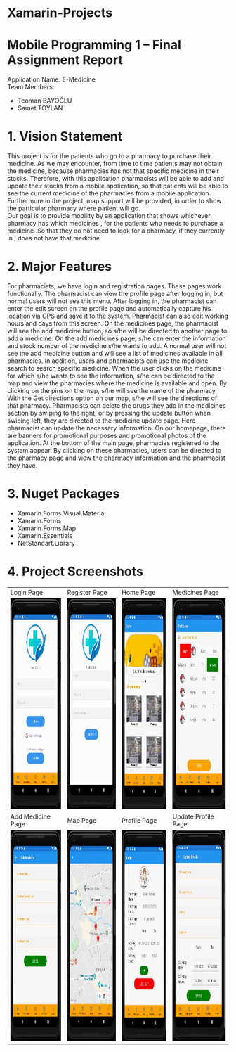 # Xamarin-Projects  
<h1>Mobile Programming 1 – Final Assignment Report</h1>
Application Name: E-Medicine</br>
Team Members:
<ul>
  <li>Teoman BAYOĞLU</li>
  <li>Samet TOYLAN</li>
</ul>
<h1>1. Vision Statement</h1>
This project is for the patients who go to a pharmacy to purchase their medicine. As we may encounter, from time to time patients may not obtain the medicine, because pharmacies has not that specific medicine in their stocks. Therefore, with this application pharmacists will be able to add and update their stocks from a mobile application, so that patients will be able to see the current medicine of the pharmacies from a mobile application. Furthermore in the project, map support will be provided, in order to show the particular pharmacy where patient will go. </br>
Our goal is to provide mobility by an application that shows whichever pharmacy has which medicines , for the patients who needs to purchase a medicine .So that they do not need to look for a pharmacy, if they currently in , does not have that medicine.
<h1>2. Major Features</h1>
For pharmacists, we have login and registration pages. These pages work functionally. The pharmacist can view the profile page after logging in, but normal users will not see this menu. After logging in, the pharmacist can enter the edit screen on the profile page and automatically capture his location via GPS and save it to the system. Pharmacist can also edit working hours and days from this screen. On the medicines page, the pharmacist will see the add medicine button, so s/he will be directed to another page to add a medicine. On the add medicines page, s/he can enter the information and stock number of the medicine s/he wants to add. A normal user will not see the add medicine button and will see a list of medicines available in all pharmacies. In addition, users and pharmacists can use the medicine search to search specific medicine. When the user clicks on the medicine for which s/he wants to see the information, s/he can be directed to the map and view the pharmacies where the medicine is available and open. By clicking on the pins on the map, s/he will see the name of the pharmacy. With the Get directions option on our map, s/he will see the directions of that pharmacy. Pharmacists can delete the drugs they add in the medicines section by swiping to the right, or by pressing the update button when swiping left, they are directed to the medicine update page. Here pharmacist can update the necessary information. On our homepage, there are banners for promotional purposes and promotional photos of the application. At the bottom of the main page, pharmacies registered to the system appear. By clicking on these pharmacies, users can be directed to the pharmacy page and view the pharmacy information and the pharmacist they have.
<h1>3. Nuget Packages</h1>
<ul>
  <li>Xamarin.Forms.Visual.Material</li>
  <li>Xamarin.Forms</li>
  <li>Xamarin.Forms.Map</li>
  <li>Xamarin.Essentials</li>
  <li>NetStandart.Library</li>
</ul>
<h1>4. Project Screenshots</h1>
<table>
  <tr>
    <td>Login Page</td>
     <td>Register Page</td>
     <td>Home Page</td>
    <td>Medicines Page</td>
  </tr>
  <tr>
    <td><img src="https://github.com/bayogluteoman/Xamarin-Projects/blob/main/Screenshots/loginPage.JPG" width=270 height=480></td>
    <td><img src="https://github.com/bayogluteoman/Xamarin-Projects/blob/main/Screenshots/signupPage.JPG" width=270 height=480></td>
    <td><img src="https://github.com/bayogluteoman/Xamarin-Projects/blob/main/Screenshots/homePage.JPG" width=270 height=480></td>
    <td><img src="https://github.com/bayogluteoman/Xamarin-Projects/blob/main/Screenshots/medicinesPage.JPG" width=270 height=480></td>
  </tr>
    <tr>
    <td>Add Medicine Page</td>
     <td>Map Page</td>
     <td>Profile Page</td>
    <td>Update Profile Page</td>
  </tr>
   <tr>
    <td><img src="https://github.com/bayogluteoman/Xamarin-Projects/blob/main/Screenshots/addMedicinesPage.JPG" width=270 height=480></td>
    <td><img src="https://github.com/bayogluteoman/Xamarin-Projects/blob/main/Screenshots/mapPage.JPG" width=270 height=480></td>
    <td><img src="https://github.com/bayogluteoman/Xamarin-Projects/blob/main/Screenshots/profilePage.JPG" width=270 height=480></td>
    <td><img src="https://github.com/bayogluteoman/Xamarin-Projects/blob/main/Screenshots/updateProfilePage.JPG" width=270 height=480></td>
  </tr>
 </table>
